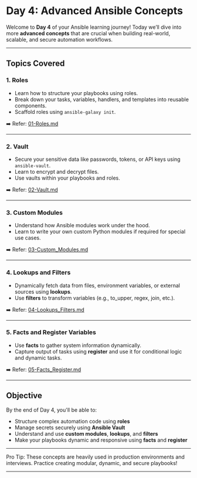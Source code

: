# Day 4: Advanced Ansible Concepts

Welcome to **Day 4** of your Ansible learning journey! Today we’ll dive into more **advanced concepts** that are crucial when building real-world, scalable, and secure automation workflows.

---

## Topics Covered

### 1. Roles

- Learn how to structure your playbooks using roles.
- Break down your tasks, variables, handlers, and templates into reusable components.
- Scaffold roles using `ansible-galaxy init`.

➡️ Refer: [01-Roles.md](./01-Roles.md)

---

### 2. Vault

- Secure your sensitive data like passwords, tokens, or API keys using `ansible-vault`.
- Learn to encrypt and decrypt files.
- Use vaults within your playbooks and roles.

➡️ Refer: [02-Vault.md](./02-Vault.md)

---

### 3. Custom Modules

- Understand how Ansible modules work under the hood.
- Learn to write your own custom Python modules if required for special use cases.

➡️ Refer: [03-Custom_Modules.md](./03-Custom_modules.md)

---

### 4. Lookups and Filters

- Dynamically fetch data from files, environment variables, or external sources using **lookups**.
- Use **filters** to transform variables (e.g., to_upper, regex, join, etc.).

➡️ Refer: [04-Lookups_Filters.md](./04-Lookups_Filters.md)

---

### 5. Facts and Register Variables

- Use **facts** to gather system information dynamically.
- Capture output of tasks using **register** and use it for conditional logic and dynamic tasks.

➡️ Refer: [05-Facts_Register.md](./05-Facts_Register.md)

---

## Objective

By the end of Day 4, you'll be able to:

- Structure complex automation code using **roles**
- Manage secrets securely using **Ansible Vault**
- Understand and use **custom modules**, **lookups**, and **filters**
- Make your playbooks dynamic and responsive using **facts** and **register**

---

Pro Tip: These concepts are heavily used in production environments and interviews. Practice creating modular, dynamic, and secure playbooks!

---
